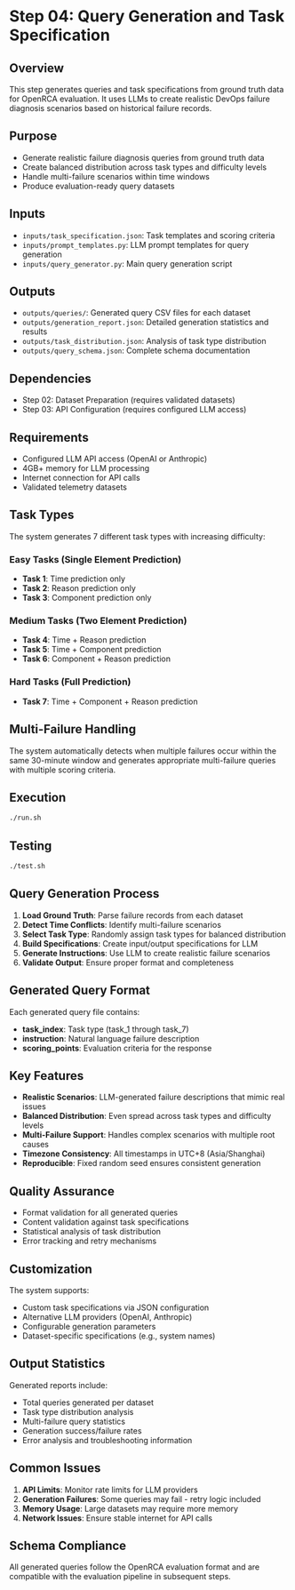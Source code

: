 # Step 04: Query Generation and Task Specification

## Overview
This step generates queries and task specifications from ground truth data for OpenRCA evaluation. It uses LLMs to create realistic DevOps failure diagnosis scenarios based on historical failure records.

## Purpose
- Generate realistic failure diagnosis queries from ground truth data
- Create balanced distribution across task types and difficulty levels
- Handle multi-failure scenarios within time windows
- Produce evaluation-ready query datasets

## Inputs
- `inputs/task_specification.json`: Task templates and scoring criteria
- `inputs/prompt_templates.py`: LLM prompt templates for query generation
- `inputs/query_generator.py`: Main query generation script

## Outputs
- `outputs/queries/`: Generated query CSV files for each dataset
- `outputs/generation_report.json`: Detailed generation statistics and results
- `outputs/task_distribution.json`: Analysis of task type distribution
- `outputs/query_schema.json`: Complete schema documentation

## Dependencies
- Step 02: Dataset Preparation (requires validated datasets)
- Step 03: API Configuration (requires configured LLM access)

## Requirements
- Configured LLM API access (OpenAI or Anthropic)
- 4GB+ memory for LLM processing
- Internet connection for API calls
- Validated telemetry datasets

## Task Types
The system generates 7 different task types with increasing difficulty:

### Easy Tasks (Single Element Prediction)
- **Task 1**: Time prediction only
- **Task 2**: Reason prediction only  
- **Task 3**: Component prediction only

### Medium Tasks (Two Element Prediction)
- **Task 4**: Time + Reason prediction
- **Task 5**: Time + Component prediction
- **Task 6**: Component + Reason prediction

### Hard Tasks (Full Prediction)
- **Task 7**: Time + Component + Reason prediction

## Multi-Failure Handling
The system automatically detects when multiple failures occur within the same 30-minute window and generates appropriate multi-failure queries with multiple scoring criteria.

## Execution
```bash
./run.sh
```

## Testing
```bash
./test.sh
```

## Query Generation Process
1. **Load Ground Truth**: Parse failure records from each dataset
2. **Detect Time Conflicts**: Identify multi-failure scenarios
3. **Select Task Type**: Randomly assign task types for balanced distribution
4. **Build Specifications**: Create input/output specifications for LLM
5. **Generate Instructions**: Use LLM to create realistic failure scenarios
6. **Validate Output**: Ensure proper format and completeness

## Generated Query Format
Each generated query file contains:
- **task_index**: Task type (task_1 through task_7)
- **instruction**: Natural language failure description
- **scoring_points**: Evaluation criteria for the response

## Key Features
- **Realistic Scenarios**: LLM-generated failure descriptions that mimic real issues
- **Balanced Distribution**: Even spread across task types and difficulty levels
- **Multi-Failure Support**: Handles complex scenarios with multiple root causes
- **Timezone Consistency**: All timestamps in UTC+8 (Asia/Shanghai)
- **Reproducible**: Fixed random seed ensures consistent generation

## Quality Assurance
- Format validation for all generated queries
- Content validation against task specifications
- Statistical analysis of task distribution
- Error tracking and retry mechanisms

## Customization
The system supports:
- Custom task specifications via JSON configuration
- Alternative LLM providers (OpenAI, Anthropic)
- Configurable generation parameters
- Dataset-specific specifications (e.g., system names)

## Output Statistics
Generated reports include:
- Total queries generated per dataset
- Task type distribution analysis
- Multi-failure query statistics
- Generation success/failure rates
- Error analysis and troubleshooting information

## Common Issues
1. **API Limits**: Monitor rate limits for LLM providers
2. **Generation Failures**: Some queries may fail - retry logic included
3. **Memory Usage**: Large datasets may require more memory
4. **Network Issues**: Ensure stable internet for API calls

## Schema Compliance
All generated queries follow the OpenRCA evaluation format and are compatible with the evaluation pipeline in subsequent steps.